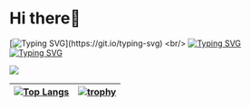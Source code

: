 # Hi there👋 

 [![Typing SVG](https://readme-typing-svg.herokuapp.com?size=27&color=F7E13B&lines=%E2%9C%8C%EF%B8%8F+Welcome+to+my+page!)](https://git.io/typing-svg)
 <br/>
 [![Typing SVG](https://readme-typing-svg.herokuapp.com?size=27&color=76F725&lines=%F0%9F%91%A6+My+name+is+Kirill+Vorobyev)](https://git.io/typing-svg)
 <br/>
 [![Typing SVG](https://readme-typing-svg.herokuapp.com?size=30&color=3242F7&background=DA6BFF00&lines=%F0%9F%8E%93+ITMO+university+student)](https://git.io/typing-svg)

![](https://komarev.com/ghpvc/?username=KiVorobev&style=flat&color=blueviolet)

[![Top Langs](https://github-readme-stats.vercel.app/api/top-langs/?username=kivorobev&layout=compact)](https://github.com/kivorobev/github-readme-stats) | [![trophy](https://github-profile-trophy.vercel.app/?username=ryo-ma)](https://github.com/ryo-ma/github-profile-trophy)
--- | ---